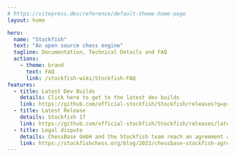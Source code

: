 ```yaml
---
# https://vitepress.dev/reference/default-theme-home-page
layout: home

hero:
  name: "Stockfish"
  text: "An open source chess engine"
  tagline: Documentation, Technical Details and FAQ
  actions:
    - theme: brand
      text: FAQ
      link: /stockfish-wiki/Stockfish-FAQ
features:
  - title: Latest Dev Builds
    details: Click here to get to the latest dev builds
    link: https://github.com/official-stockfish/Stockfish/releases?q=prerelease%3Atrue
  - title: Latest Release
    details: Stockfish 17
    link: https://github.com/official-stockfish/Stockfish/releases/latest
  - title: Legal dispute
    details: ChessBase GmbH and the Stockfish team reach an agreement and end their legal dispute
    link: https://stockfishchess.org/blog/2022/chessbase-stockfish-agreement/
---
```

